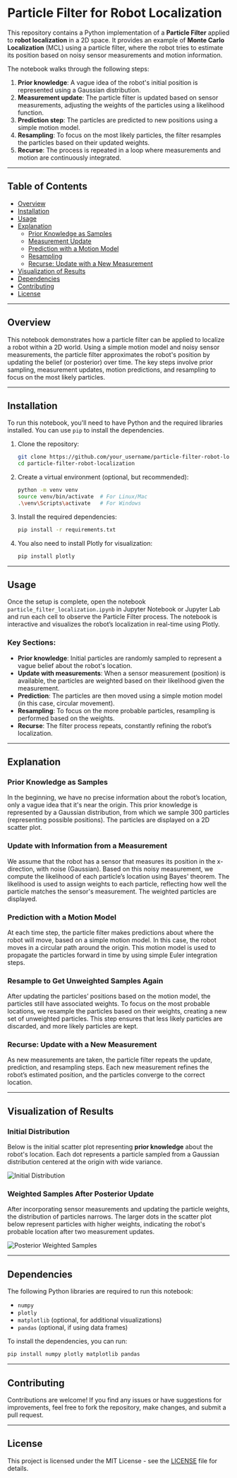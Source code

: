 # Particle Filter for Robot Localization

This repository contains a Python implementation of a **Particle Filter** applied to **robot localization** in a 2D space. It provides an example of **Monte Carlo Localization** (MCL) using a particle filter, where the robot tries to estimate its position based on noisy sensor measurements and motion information.

The notebook walks through the following steps:
1. **Prior knowledge**: A vague idea of the robot's initial position is represented using a Gaussian distribution.
2. **Measurement update**: The particle filter is updated based on sensor measurements, adjusting the weights of the particles using a likelihood function.
3. **Prediction step**: The particles are predicted to new positions using a simple motion model.
4. **Resampling**: To focus on the most likely particles, the filter resamples the particles based on their updated weights.
5. **Recurse**: The process is repeated in a loop where measurements and motion are continuously integrated.

---

## Table of Contents
- [Overview](#overview)
- [Installation](#installation)
- [Usage](#usage)
- [Explanation](#explanation)
  - [Prior Knowledge as Samples](#prior-knowledge-as-samples)
  - [Measurement Update](#update-with-information-from-a-measurement)
  - [Prediction with a Motion Model](#predict-with-a-motion-model)
  - [Resampling](#resample-to-get-unweighted-samples-again)
  - [Recurse: Update with a New Measurement](#recurse-update-with-a-new-measurement)
- [Visualization of Results](#visualization-of-results)
- [Dependencies](#dependencies)
- [Contributing](#contributing)
- [License](#license)

---

## Overview

This notebook demonstrates how a particle filter can be applied to localize a robot within a 2D world. Using a simple motion model and noisy sensor measurements, the particle filter approximates the robot's position by updating the belief (or posterior) over time. The key steps involve prior sampling, measurement updates, motion predictions, and resampling to focus on the most likely particles.

---

## Installation

To run this notebook, you'll need to have Python and the required libraries installed. You can use `pip` to install the dependencies.

1. Clone the repository:
   ```bash
   git clone https://github.com/your_username/particle-filter-robot-localization.git
   cd particle-filter-robot-localization
   ```

2. Create a virtual environment (optional, but recommended):
   ```bash
   python -m venv venv
   source venv/bin/activate  # For Linux/Mac
   .\venv\Scripts\activate   # For Windows
   ```

3. Install the required dependencies:
   ```bash
   pip install -r requirements.txt
   ```

4. You also need to install Plotly for visualization:
   ```bash
   pip install plotly
   ```

---

## Usage

Once the setup is complete, open the notebook `particle_filter_localization.ipynb` in Jupyter Notebook or Jupyter Lab and run each cell to observe the Particle Filter process. The notebook is interactive and visualizes the robot’s localization in real-time using Plotly.

### Key Sections:
- **Prior knowledge**: Initial particles are randomly sampled to represent a vague belief about the robot's location.
- **Update with measurements**: When a sensor measurement (position) is available, the particles are weighted based on their likelihood given the measurement.
- **Prediction**: The particles are then moved using a simple motion model (in this case, circular movement).
- **Resampling**: To focus on the more probable particles, resampling is performed based on the weights.
- **Recurse**: The filter process repeats, constantly refining the robot’s localization.

---

## Explanation

### Prior Knowledge as Samples
In the beginning, we have no precise information about the robot’s location, only a vague idea that it's near the origin. This prior knowledge is represented by a Gaussian distribution, from which we sample 300 particles (representing possible positions). The particles are displayed on a 2D scatter plot.

### Update with Information from a Measurement
We assume that the robot has a sensor that measures its position in the x-direction, with noise (Gaussian). Based on this noisy measurement, we compute the likelihood of each particle’s location using Bayes' theorem. The likelihood is used to assign weights to each particle, reflecting how well the particle matches the sensor's measurement. The weighted particles are displayed.

### Prediction with a Motion Model
At each time step, the particle filter makes predictions about where the robot will move, based on a simple motion model. In this case, the robot moves in a circular path around the origin. This motion model is used to propagate the particles forward in time by using simple Euler integration steps.

### Resample to Get Unweighted Samples Again
After updating the particles’ positions based on the motion model, the particles still have associated weights. To focus on the most probable locations, we resample the particles based on their weights, creating a new set of unweighted particles. This step ensures that less likely particles are discarded, and more likely particles are kept.

### Recurse: Update with a New Measurement
As new measurements are taken, the particle filter repeats the update, prediction, and resampling steps. Each new measurement refines the robot’s estimated position, and the particles converge to the correct location.

---

## Visualization of Results

### Initial Distribution
Below is the initial scatter plot representing **prior knowledge** about the robot's location. Each dot represents a particle sampled from a Gaussian distribution centered at the origin with wide variance.

![Initial Distribution](https://github.com/user-attachments/assets/1a7b0b7d-0ca9-44d1-974f-729c3128abcf)

### Weighted Samples After Posterior Update
After incorporating sensor measurements and updating the particle weights, the distribution of particles narrows. The larger dots in the scatter plot below represent particles with higher weights, indicating the robot's probable location after two measurement updates.

![Posterior Weighted Samples](https://github.com/user-attachments/assets/2eeccea5-540f-49cd-8033-d8afdd7c61ae)

---

## Dependencies

The following Python libraries are required to run this notebook:

- `numpy`
- `plotly`
- `matplotlib` (optional, for additional visualizations)
- `pandas` (optional, if using data frames)

To install the dependencies, you can run:

```bash
pip install numpy plotly matplotlib pandas
```

---

## Contributing

Contributions are welcome! If you find any issues or have suggestions for improvements, feel free to fork the repository, make changes, and submit a pull request.

---

## License

This project is licensed under the MIT License - see the [LICENSE](LICENSE) file for details.

